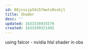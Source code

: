 ```yaml
---
id: 88jsssjp54z57mwts0oskjl
title: Shader
desc: ''
updated: 1633336935579
created: 1633199321492
---
```


using falcor - nvidia hlsl shader in obs
